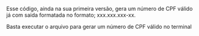 Esse código, ainda na sua primeira versão, gera um número de CPF válido já com saida formatada no formato;
xxx.xxx.xxx-xx.

Basta executar o arquivo para gerar um número de CPF válido no terminal
